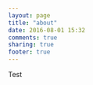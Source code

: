 ```yaml
---
layout: page
title: "about"
date: 2016-08-01 15:32
comments: true
sharing: true
footer: true
---
```

Test